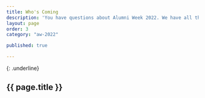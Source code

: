 ```yaml
---
title: Who's Coming
description: 'You have questions about Alumni Week 2022. We have all the answer.'
layout: page
order: 3
category: "aw-2022"

published: true

---
```

{: .underline}
## {{ page.title }}
